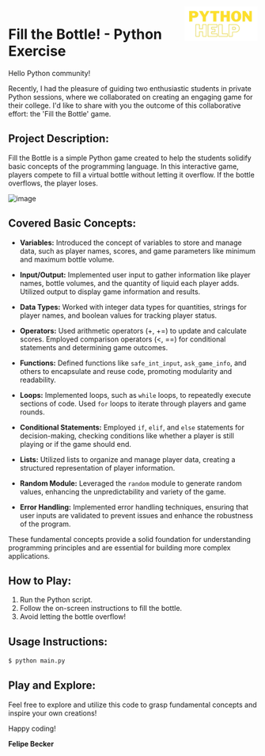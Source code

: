 <a href="https://cdn.discordapp.com/attachments/770989141134671925/1160185849334464573/Python_help_-_Aulas_particulares.pdf?ex=6533be45&is=65214945&hm=677f726106df35d432bc6bc649894043d88e37f308f54047fed8e4c00b671dae&">
  <img align="right" alt="Python-help" height="70" src="https://raw.githubusercontent.com/beckerfelipee/ImagesDB/main/PythonHelp/PythonHelp.png">
</a>

#  Fill the Bottle! - Python Exercise 

Hello Python community!

Recently, I had the pleasure of guiding two enthusiastic students in private Python sessions, where we collaborated on creating an engaging game for their college. I'd like to share with you the outcome of this collaborative effort: the 'Fill the Bottle' game.

## Project Description:

Fill the Bottle is a simple Python game created to help the students solidify basic concepts of the programming language. In this interactive game, players compete to fill a virtual bottle without letting it overflow. If the bottle overflows, the player loses.

![image](https://github.com/beckerfelipee/PythonHelp-Game---Fill-the-Bottle-/assets/94445094/1f2ccdc8-702e-49de-ba8b-deaa069f60e7)

## Covered Basic Concepts:

- **Variables:** Introduced the concept of variables to store and manage data, such as player names, scores, and game parameters like minimum and maximum bottle volume.

- **Input/Output:** Implemented user input to gather information like player names, bottle volumes, and the quantity of liquid each player adds. Utilized output to display game information and results.

- **Data Types:** Worked with integer data types for quantities, strings for player names, and boolean values for tracking player status.

- **Operators:** Used arithmetic operators (+, +=) to update and calculate scores. Employed comparison operators (<, ==) for conditional statements and determining game outcomes.

- **Functions:** Defined functions like `safe_int_input`, `ask_game_info`, and others to encapsulate and reuse code, promoting modularity and readability.

- **Loops:** Implemented loops, such as `while` loops, to repeatedly execute sections of code. Used `for` loops to iterate through players and game rounds.

- **Conditional Statements:** Employed `if`, `elif`, and `else` statements for decision-making, checking conditions like whether a player is still playing or if the game should end.

- **Lists:** Utilized lists to organize and manage player data, creating a structured representation of player information.

- **Random Module:** Leveraged the `random` module to generate random values, enhancing the unpredictability and variety of the game.

- **Error Handling:** Implemented error handling techniques, ensuring that user inputs are validated to prevent issues and enhance the robustness of the program.

These fundamental concepts provide a solid foundation for understanding programming principles and are essential for building more complex applications.


## How to Play:

1. Run the Python script.
2. Follow the on-screen instructions to fill the bottle.
3. Avoid letting the bottle overflow!

<!-- You can also test it online, [Click Here](https://replit.com/@FelipeHenrico/Fill-the-Bottle?v=1) to redirect. -->


## Usage Instructions:

```bash
$ python main.py
```

## Play and Explore:

Feel free to explore and utilize this code to grasp fundamental concepts and inspire your own creations!

Happy coding!

**Felipe Becker**
